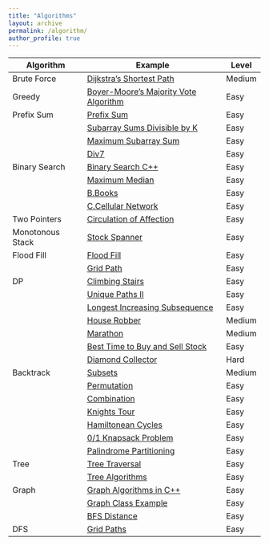 ```yaml
---
title: "Algorithms"
layout: archive
permalink: /algorithm/
author_profile: true
---
```


| Algorithm   |  Example                                                        | Level         |
| ------------| --------------------------------------------------------------- | ------------- |  
| Brute Force | [Dijkstra’s Shortest Path](https://starcoder.org/programming/dijkstra's-shortest-path/)  | Medium         |   
| Greedy      | [Boyer-Moore’s Majority Vote Algorithm](https://starcoder.org/programming/boyer-moore-majority-vote/)  | Easy         
| Prefix Sum  | [Prefix Sum](https://starcoder.org/programming/algorithm-prefixsum/) | Easy    |  
|             | [Subarray Sums Divisible by K](https://starcoder.org/programming/algorithm-prefixsum/)  | Easy         |
|             | [Maximum Subarray Sum](https://starcoder.org/programming/algorithm-subarraysum/)  | Easy         |
|             | [Div7](https://starcoder.org/usaco/USACO-2016-Jan-Silver/#problem-2-subsequences-summing-to-sevens)  | Easy         |
| Binary Search  | [Binary Search C++](https://starcoder.org/programming/algorithm-binarysearch-sorting/)  | Easy       |
|            | [Maximum Median](https://starcoder.org/programming/algorithm-maximum-medium/)  | Easy       |
|            | [B.Books](https://starcoder.org/programming/algorithm-binary-search/#b-books)  | Easy       |
|            | [C.Cellular Network](https://starcoder.org/programming/algorithm-binary-search/#c-cellular-network)  | Easy       |
| Two Pointers| [Circulation of Affection](https://starcoder.org/programming/an-impassioned-circulation-of-affection/)   | Easy         |
| Monotonous Stack | [Stock Spanner](https://starcoder.org/programming/algorithm-monotonous-stack/)  | Easy         |
| Flood Fill  | [Flood Fill](https://starcoder.org/programming/flood-fill/)  | Easy         |
|             | [Grid Path](https://starcoder.org/programming/grid-paths/)  | Easy         |
| DP          | [Climbing Stairs](https://starcoder.org/programming/dp-climbing-stairs/)  | Easy      |  
|             | [Unique Paths II](https://starcoder.org/programming/dp-unique-path/)  | Easy      |  
|             | [Longest Increasing Subsequence](https://starcoder.org/programming/dp-longest-increasing-sequence/)  | Easy      |  
|             | [House Robber](https://starcoder.org/programming/dp-house-robber/)  | Medium      |  
|             | [Marathon](https://starcoder.org/usaco/USACO-2014-Dec-Silver/#problem-2-marathon) | Medium      |
|             | [Best Time to Buy and Sell Stock](https://starcoder.org/programming/dp-buy-sell-stock/)  | Easy         |  
|             | [Diamond Collector](https://starcoder.org/usaco/USACO-2016-Open-Silver/#problem-2-diamond-collector)  | Hard      |  
| Backtrack   | [Subsets](https://starcoder.org/programming/backtrack-subsets/)  | Medium         |   
|             | [Permutation](https://starcoder.org/programming/backtrack-permutation/)  | Easy         |  
|             | [Combination](https://starcoder.org/programming/backtrack-combination-sum/)  | Easy         |  
|             | [Knights Tour](https://starcoder.org/programming/knights-tour-problem/)  | Easy         |   
|             | [Hamiltonean Cycles](https://starcoder.org/programming/hamiltonean-cycles/)  | Easy         |   
|             | [0/1 Knapsack Problem](https://starcoder.org/programming/knapsack-algorithm/)  | Easy         |   
|             | [Palindrome Partitioning](https://starcoder.org/programming/backtrack-palindrome-partitioning/)  | Easy         |
| Tree        | [Tree Traversal](https://starcoder.org/programming/tree-traversals/)  | Easy         |
|             | [Tree Algorithms](https://starcoder.org/programming/tree-algorithms/)  | Easy         |
| Graph       | [Graph Algorithms in C++](https://starcoder.org/programming/graph-algorithms/)  | Easy         |  
|             | [Graph Class Example](https://starcoder.org/usaco/USACO-2018-Open-Silver/#problem-3-multiplayer-moo)  | Easy         |
|             | [BFS Distance](https://starcoder.org/programming/bfs-graph/)  | Easy         |
| DFS         | [Grid Paths](https://starcoder.org/programming/grid-paths/)  | Easy         |  

